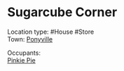 # Sugarcube Corner

Location type: #House #Store \
Town: [Ponyville](./ponyville.md)

Occupants: \
[Pinkie Pie](../ponies/pinkie-pie.md)
